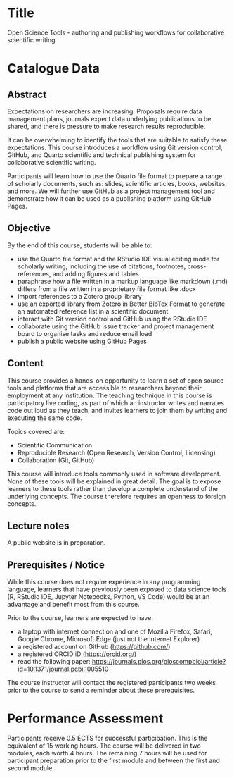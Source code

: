 
# Title

Open Science Tools - authoring and publishing workflows for
collaborative scientific writing

# Catalogue Data

## Abstract

Expectations on researchers are increasing. Proposals require data
management plans, journals expect data underlying publications to be
shared, and there is pressure to make research results reproducible.

It can be overwhelming to identify the tools that are suitable to
satisfy these expectations. This course introduces a workflow using Git
version control, GitHub, and Quarto scientific and technical publishing
system for collaborative scientific writing.

Participants will learn how to use the Quarto file format to prepare a
range of scholarly documents, such as: slides, scientific articles,
books, websites, and more. We will further use GitHub as a project
management tool and demonstrate how it can be used as a publishing
platform using GitHub Pages.

## Objective

By the end of this course, students will be able to:

- use the Quarto file format and the RStudio IDE visual editing mode for
  scholarly writing, including the use of citations, footnotes,
  cross-references, and adding figures and tables
- paraphrase how a file written in a markup language like markdown (.md)
  differs from a file written in a proprietary file format like .docx
- import references to a Zotero group library
- use an exported library from Zotero in Better BibTex Format to
  generate an automated reference list in a scientific document
- interact with Git version control and GitHub using the RStudio IDE
- collaborate using the GitHub issue tracker and project management
  board to organise tasks and reduce email load
- publish a public website using GitHub Pages

## Content

This course provides a hands-on opportunity to learn a set of open
source tools and platforms that are accessible to researchers beyond
their employment at any institution. The teaching technique in this
course is participatory live coding, as part of which an instructor
writes and narrates code out loud as they teach, and invites learners to
join them by writing and executing the same code.

Topics covered are:

- Scientific Communication
- Reproducible Research (Open Research, Version Control, Licensing)
- Collaboration (Git, GitHub)

This course will introduce tools commonly used in software development.
None of these tools will be explained in great detail. The goal is to
expose learners to these tools rather than develop a complete understand
of the underlying concepts. The course therefore requires an openness to
foreign concepts.

## Lecture notes

A public website is in preparation.

## Prerequisites / Notice

While this course does not require experience in any programming
language, learners that have previously been exposed to data science
tools (R, RStudio IDE, Jupyter Notebooks, Python, VS Code) would be at
an advantage and benefit most from this course.

Prior to the course, learners are expected to have:

- a laptop with internet connection and one of Mozilla Firefox, Safari,
  Google Chrome, Microsoft Edge (just not the Internet Explorer)
- a registered account on GitHub (https://github.com/)
- a registered ORCID iD (https://orcid.org/)
- read the following paper:
  https://journals.plos.org/ploscompbiol/article?id=10.1371/journal.pcbi.1005510

The course instructor will contact the registered participants two weeks
prior to the course to send a reminder about these prerequisites.

# Performance Assessment

Participants receive 0.5 ECTS for successful participation. This is the
equivalent of 15 working hours. The course will be delivered in two
modules, each worth 4 hours. The remaining 7 hours will be used for
participant preparation prior to the first module and between the first
and second module.
